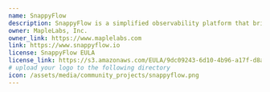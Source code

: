```yaml
---
name: SnappyFlow
description: SnappyFlow is a simplified observability platform that brings together metrics, logs, distributed tracing, synthetics monitoring and alert management in an integrated workflow. SnappyFlow uses OpenSearch for storing, aggregating and querying all datapoints collected by Snappyflow.
owner: MapleLabs, Inc.
owner_link: https://www.maplelabs.com 
link: https://www.snappyflow.io
license: SnappyFlow EULA
license_link: https://s3.amazonaws.com/EULA/9dc09243-6d10-4b96-a17f-d8a4cdb90055_eula.pdf
# upload your logo to the following directory 
icon: /assets/media/community_projects/snappyflow.png
---
```

